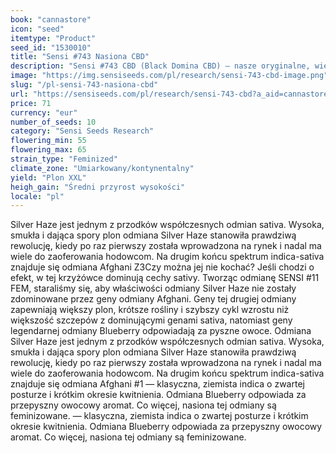 ```yaml
---
book: "cannastore"
icon: "seed"
itemtype: "Product"
seed_id: "1530010"
title: "Sensi #743 Nasiona CBD"
description: "Sensi #743 CBD (Black Domina CBD) – nasze oryginalne, wielokrotnie nagradzane konopie odmiany Indica, teraz z dominującą zawartością kannabidiolu. Tutaj kupisz nasiona."
image: "https://img.sensiseeds.com/pl/research/sensi-743-cbd-image.png"
slug: "/pl-sensi-743-nasiona-cbd"
url: "https://sensiseeds.com/pl/research/sensi-743-cbd?a_aid=cannastore"
price: 71
currency: "eur"
number_of_seeds: 10
category: "Sensi Seeds Research"
flowering_min: 55
flowering_max: 65
strain_type: "Feminized"
climate_zone: "Umiarkowany/kontynentalny"
yield: "Plon XXL"
heigh_gain: "Średni przyrost wysokości"
locale: "pl"
---
```

Silver Haze jest jednym z przodków współczesnych odmian sativa. Wysoka, smukła i dająca spory plon odmiana Silver Haze stanowiła prawdziwą rewolucję, kiedy po raz pierwszy została wprowadzona na rynek i nadal ma wiele do zaoferowania hodowcom. Na drugim końcu spektrum indica-sativa znajduje się odmiana Afghani Z3Czy można jej nie kochać? Jeśli chodzi o efekt, w tej krzyżówce dominują cechy sativy. Tworząc odmianę SENSI #11 FEM, staraliśmy się, aby właściwości odmiany Silver Haze nie zostały zdominowane przez geny odmiany Afghani. Geny tej drugiej odmiany zapewniają większy plon, krótsze rośliny i szybszy cykl wzrostu niż większość szczepów z dominującymi genami sativa, natomiast geny legendarnej odmiany Blueberry odpowiadają za pyszne owoce. Odmiana Silver Haze jest jednym z przodków współczesnych odmian sativa. Wysoka, smukła i dająca spory plon odmiana Silver Haze stanowiła prawdziwą rewolucję, kiedy po raz pierwszy została wprowadzona na rynek i nadal ma wiele do zaoferowania hodowcom. Na drugim końcu spektrum indica-sativa znajduje się odmiana Afghani #1 — klasyczna, ziemista indica o zwartej posturze i krótkim okresie kwitnienia. Odmiana Blueberry odpowiada za przepyszny owocowy aromat. Co więcej, nasiona tej odmiany są feminizowane. — klasyczna, ziemista indica o zwartej posturze i krótkim okresie kwitnienia. Odmiana Blueberry odpowiada za przepyszny owocowy aromat. Co więcej, nasiona tej odmiany są feminizowane.
